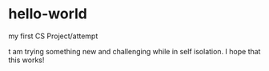 # hello-world
my first CS Project/attempt

t am trying something new and challenging while in self isolation. I hope that this works!
